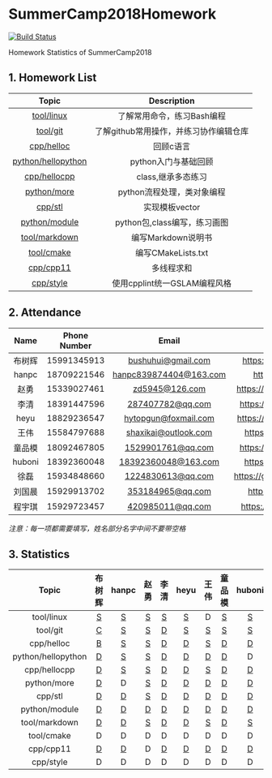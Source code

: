 # SummerCamp2018Homework

[![Build Status](https://api.travis-ci.com/npupilab/SummerCamp2018Homework.svg?branch=master)](https://travis-ci.com/npupilab/SummerCamp2018Homework/)

Homework Statistics of SummerCamp2018


## 1. Homework List

| Topic | Description |
| :---: | :---------: |
| [tool/linux]| 了解常用命令，练习Bash编程 |
| [tool/git]| 了解github常用操作，并练习协作编辑仓库 |
| [cpp/helloc]| 回顾c语言 |
| [python/hellopython]| python入门与基础回顾 |
| [cpp/hellocpp]| class,继承多态练习 |
| [python/more]| python流程处理，类对象编程 |
| [cpp/stl]| 实现模板vector |
| [python/module]| python包,class编写，练习画图 |
| [tool/markdown]| 编写Markdown说明书 |
| [tool/cmake]| 编写CMakeLists.txt |
| [cpp/cpp11]| 多线程求和 |
| [cpp/style]| 使用cpplint统一GSLAM编程风格 |


[tool/linux]: ./tool/linux/README.md
[tool/git]: ./tool/git/README.md
[cpp/helloc]: ./cpp/helloc/README.md
[python/hellopython]: ./python/hellopython/README.md
[cpp/hellocpp]: ./cpp/hellocpp/README.md
[python/more]: ./python/more/README.md
[cpp/stl]: ./cpp/stl/README.md
[python/module]: ./python/module/README.md
[tool/markdown]: ./tool/markdown/README.md
[tool/cmake]: ./tool/cmake/README.md
[cpp/cpp11]: ./cpp/cpp11/README.md
[cpp/style]: ./cpp/style/README.md

## 2. Attendance

| Name | Phone Number | Email | GitHub |
| :---: | :---------: | :---------: | :---------: |
| 布树辉 | 15991345913 | bushuhui@gmail.com | https://github.com/bushuhui |
| hanpc | 18709221546 | hanpc839874404@163.com | https://github.com/lonl |
| 赵勇 | 15339027461 | zd5945@126.com | https://github.com/zdzhaoyong|
| 李清 | 18391447596 | 287407782@qq.com | https://github.com/nihaoxiaoli |
| heyu | 18829236547 | hytopgun@foxmail.com | https://github.com/TopGun666 |
| 王伟 | 15584797688 | shaxikai@outlook.com | https://github.com/shaxikai |
| 童品模 | 18092467805 | 1529901761@qq.com | https://github.com/tongpinmo |
| huboni | 18392360048 | 18392360048@163.com | https://github.com/boni-hu |
| 徐磊 | 15934848660 | 1224830613@qq.com | https://github.com/JiaoYanMoGu |
| 刘国晨 | 15929913702 | 353184965@qq.com | https://github.com/trygas |
| 程宇琪 | 15929723457 | 420985011@qq.com | https://github.com/crischeng |

*注意：每一项都需要填写，姓名部分名字中间不要带空格*

## 3. Statistics
| Topic | 布树辉 | hanpc | 赵勇 | 李清 | heyu | 王伟 | 童品模 | huboni | 徐磊 | 刘国晨 | 程宇琪 |
| :---: | :---:| :---:| :---:| :---:| :---:| :---:| :---:| :---:| :---:| :---:| :---:|
| tool/linux | [S](tool/linux/布树辉/README.md) | [S](tool/linux/hanpc/README.md) | [S](tool/linux/赵勇/README.md) | [S](tool/linux/李清/README.md) | [S](tool/linux/heyu/README.md) | D | [S](tool/linux/童品模/README.md) | [S](tool/linux/huboni/README.md) | [S](tool/linux/徐磊/README.md) | [S](tool/linux/刘国晨/README.md) | [S](tool/linux/程宇琪/README.md) |
| tool/git | [C](tool/git/evaluation/content.md) | [S](tool/git/hanpc/README.md) | [S](tool/git/赵勇/README.md) | [D](tool/git/evaluation/no_upload.md) | [S](tool/git/heyu/README.md) | [S](tool/git/王伟/README.md) | [S](tool/git/童品模/README.md) | [S](tool/git/huboni/README.md) | [S](tool/git/徐磊/README.md) | [S](tool/git/刘国晨/README.md) | [S](tool/git/程宇琪/README.md) |
| cpp/helloc | [B](cpp/helloc/evaluation/wrong_output.md) | [S](cpp/helloc/hanpc/main.c) | [S](cpp/helloc/赵勇/main.c) | [D](cpp/helloc/evaluation/no_main.md) | [D](cpp/helloc/evaluation/no_main.md) | [S](cpp/helloc/王伟/main.c) | [D](cpp/helloc/evaluation/no_main.md) | [D](cpp/helloc/evaluation/no_main.md) | [S](cpp/helloc/徐磊/main.c) | [S](cpp/helloc/刘国晨/main.c) | [S](cpp/helloc/程宇琪/main.c) |
| python/hellopython | [D](python/hellopython/evaluation/none.md) | [S](python/hellopython/hanpc/sort.py) | [S](python/hellopython/赵勇/sort.py) | [D](python/hellopython/evaluation/none.md) | [D](python/hellopython/evaluation/none.md) | [D](python/hellopython/evaluation/none.md) | [D](python/hellopython/evaluation/none.md) | D | [S](python/hellopython/徐磊/sort.py) | [S](python/hellopython/刘国晨/sort.py) | [S](python/hellopython/程宇琪/sort.py) |
| cpp/hellocpp | [D](cpp/hellocpp/evaluation/no_student.md) | [S](cpp/hellocpp/hanpc/student.h) | [S](cpp/hellocpp/赵勇/student.h) | [D](cpp/hellocpp/evaluation/no_student.md) | [D](cpp/hellocpp/evaluation/no_student.md) | [S](cpp/hellocpp/王伟/student.h) | [D](cpp/hellocpp/evaluation/no_student.md) | [D](cpp/hellocpp/evaluation/no_student.md) | [S](cpp/hellocpp/徐磊/student.h) | [S](cpp/hellocpp/刘国晨/student.h) | [C](cpp/hellocpp/evaluation/compile_failed.md) |
| python/more | [D](python/more/evaluation/none.md) | D | [S](python/more/赵勇/homework.py) | [D](python/more/evaluation/none.md) | [D](python/more/evaluation/none.md) | [D](python/more/evaluation/none.md) | [D](python/more/evaluation/none.md) | [D](python/more/evaluation/none.md) | [S](python/more/徐磊/homework.py) | [S](python/more/刘国晨/homework.py) | [S](python/more/程宇琪/homework.py) |
| cpp/stl | [D](cpp/stl/evaluation/none.md) | [D](cpp/stl/evaluation/none.md) | [S](cpp/stl/赵勇/vector.h) | [D](cpp/stl/evaluation/none.md) | [D](cpp/stl/evaluation/none.md) | [D](cpp/stl/evaluation/none.md) | [D](cpp/stl/evaluation/none.md) | [D](cpp/stl/evaluation/none.md) | [S](cpp/stl/徐磊/vector.h) | D | [D](cpp/stl/evaluation/none.md) |
| python/module | [D](python/module/evaluation/none_init.md) | [D](python/module/evaluation/none_plot.md) | [D](python/module/evaluation/none_init.md) | [D](python/module/evaluation/none_init.md) | [D](python/module/evaluation/none_init.md) | [D](python/module/evaluation/none_init.md) | [D](python/module/evaluation/wrong_output.md) | [D](python/module/evaluation/none_init.md) | [D](python/module/evaluation/none_init.md) | [D](python/module/evaluation/none_init.md) | [D](python/module/evaluation/none_init.md) |
| tool/markdown | [D](tool/markdown/evaluation/none.md) | [D](tool/markdown/evaluation/none.md) | [S](tool/markdown/赵勇/README.md) | [D](tool/markdown/evaluation/none.md) | [D](tool/markdown/evaluation/none.md) | [S](tool/markdown/王伟/README.md) | [D](tool/markdown/evaluation/none.md) | [S](tool/markdown/huboni/README.md) | [S](tool/markdown/徐磊/README.md) | [D](tool/markdown/evaluation/none.md) | [S](tool/markdown/程宇琪/README.md) |
| tool/cmake | D | D | D | D | D | D | D | D | D | D | D |
| cpp/cpp11 | [D](cpp/cpp11/evaluation/none.md) | [D](cpp/cpp11/evaluation/none.md) | D | [D](cpp/cpp11/evaluation/none.md) | [D](cpp/cpp11/evaluation/none.md) | [D](cpp/cpp11/evaluation/none.md) | [D](cpp/cpp11/evaluation/none.md) | [D](cpp/cpp11/evaluation/none.md) | D | [D](cpp/cpp11/evaluation/none.md) | [D](cpp/cpp11/evaluation/none.md) |
| cpp/style | D | D | D | D | D | D | D | D | D | D | D |
